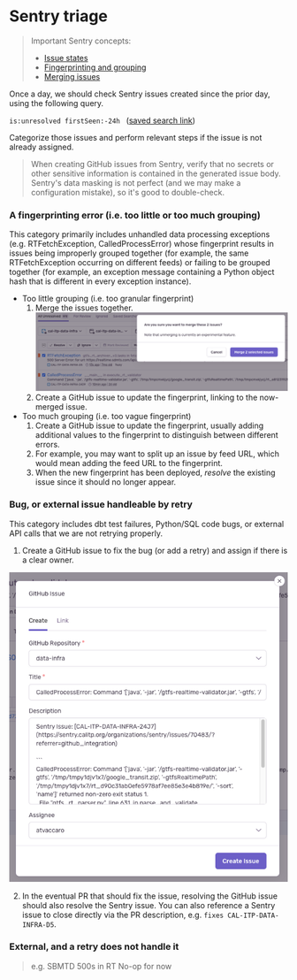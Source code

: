 # Sentry triage
> Important Sentry concepts:
> * [Issue states](https://docs.sentry.io/product/issues/states-triage/)
> * [Fingerprinting and grouping](https://docs.sentry.io/product/sentry-basics/grouping-and-fingerprints/)
> * [Merging issues](https://docs.sentry.io/product/data-management-settings/event-grouping/merging-issues/)

Once a day, we should check Sentry issues created since the prior day, using the following query.

`is:unresolved firstSeen:-24h ` ([saved search link](https://sentry.calitp.org/organizations/sentry/issues/searches/3/?environment=cal-itp-data-infra&project=2&referrer=issue-list&sort=date&statsPeriod=24h))

Categorize those issues and perform relevant steps if the issue is not already assigned.

> When creating GitHub issues from Sentry, verify that no secrets or other sensitive information is contained in the generated issue body. Sentry's data masking is not perfect (and we may make a configuration mistake), so it's good to double-check.

### A fingerprinting error (i.e. too little or too much grouping)
This category primarily includes unhandled data processing exceptions (e.g. RTFetchException, CalledProcessError) whose fingerprint results in issues being improperly grouped together (for example, the same RTFetchException occurring on different feeds) or failing to be grouped together (for example, an exception message containing a Python object hash that is different in every exception instance).

* Too little grouping (i.e. too granular fingerprint)
    1. Merge the issues together. ![](sentry_merging.png)
    2. Create a GitHub issue to update the fingerprint, linking to the now-merged issue.
* Too much grouping (i.e. too vague fingerprint)
    1. Create a GitHub issue to update the fingerprint, usually adding additional values to the fingerprint to distinguish between different errors.
    2. For example, you may want to split up an issue by feed URL, which would mean adding the feed URL to the fingerprint.
    3. When the new fingerprint has been deployed, _resolve_ the existing issue since it should no longer appear.


### Bug, or external issue handleable by retry
This category includes dbt test failures, Python/SQL code bugs, or external API calls that we are not retrying properly.

1. Create a GitHub issue to fix the bug (or add a retry) and assign if there is a clear owner.

![](create_github_issue_from_sentry.png)

2. In the eventual PR that should fix the issue, resolving the GitHub issue should also resolve the Sentry issue. You can also reference a Sentry issue to close directly via the PR description, e.g. `fixes CAL-ITP-DATA-INFRA-D5`.

### External, and a retry does not handle it
> e.g. SBMTD 500s in RT
No-op for now
